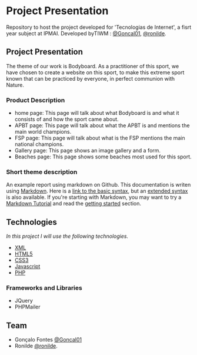 # Project Presentation

Repository to host the project developed for 'Tecnologias de Internet', a fisrt year subject at IPMAI. Developed byTIWM : [@Goncal01](https://github.com/Goncal01), [@ronilde](https://github.com/ronilde).

## Project Presentation
The theme of our work is Bodyboard. As a practitioner of this sport, we have chosen to create a website on this sport, to make this extreme sport known that can be practiced by everyone, in perfect communion with Nature.

### Product Description 
* home page: This page will talk about what Bodyboard is and what it consists of and how the sport came about. 
* APBT page: This page will talk about what the APBT is and mentions the main world champions. 
* FSP page: This page will talk about what is the FSP mentions the main national champions. 
* Gallery page: This page shows an image gallery and a form.
* Beaches page: This page shows some beaches most used for this sport.
### Short theme description

An example report using markdown on Github. This documentation is writen using [Markdown](https://www.markdownguide.org/). Here is a [link to the basic syntax](https://www.markdownguide.org/basic-syntax), but an [extended syntax](https://www.markdownguide.org/extended-syntax/) is also available. If you're starting with Markdown, you may want to try a [Markdown Tutorial](https://www.markdowntutorial.com/) and read the [getting started](https://www.markdownguide.org/getting-started/) section.

## Technologies

_In this project I will use the following technologies._
* [XML](https://www.w3.org/standards/xml/core.html)
* [HTML5](https://www.w3.org/TR/html52/)
* [CSS3](https://www.w3.org/TR/2001/WD-css3-roadmap-20010523/)
* [Javascript](https://www.javascript.com/)
* [PHP](https://www.php.net/)

### Frameworks and Libraries

* JQuery
* PHPMailer


## Team
* Gonçalo Fontes [@Goncal01](https://github.com/Goncal01)
* Ronilde [@ronilde](https://github.com/ronilde).
